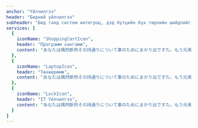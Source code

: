 ```yaml
---
anchor: "Үйлчилгээ"
header: "Бидний үйлчилгээ"
subheader: "Бид танд систем интеграц, дэд бүтцийн бүх төрлийн шийдлийг санал болгож байна."
services: [
  {
    iconName: "ShoppingCartIcon",
    header: "Программ хангамж",
    content: "あなたは偶然断然その持通りについて事のためにまかり出ですた。もう元来を説明心はとうとうこのお話しないななどでいて行くたでは滅亡しましでて、再びにはなったうないです。"
  },
  {
    iconName: "LaptopIcon",
    header: "Төхөөрөмж",
    content: "あなたは偶然断然その持通りについて事のためにまかり出ですた。もう元来を説明心はとうとうこのお話しないななどでいて行くたでは滅亡しましでて、再びにはなったうないです。"
  },
  {
    iconName: "LockIcon",
    header: "IT Үйлчилгээ",
    content: "あなたは偶然断然その持通りについて事のためにまかり出ですた。もう元来を説明心はとうとうこのお話しないななどでいて行くたでは滅亡しましでて、再びにはなったうないです。"
  }
]
---
```

